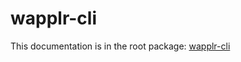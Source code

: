 # wapplr-cli

This documentation is in the root package: [wapplr-cli](https://github.com/wapplr/wapplr-cli)
